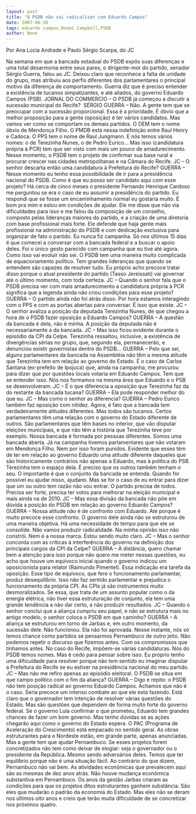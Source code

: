 ```yaml
---
layout: post
title: "O PSDB não vai radicalizar com Eduardo Campos"
date: 2007-06-30
tags: eduardo campos,Naomi Campbell,PSDB
author: None
---
```

Por Ana L&uacute;cia Andrade e Paulo S&eacute;rgio Scarpa, do JC

Na semana em que a bancada estadual do PSDB exp&ocirc;s suas diferen&ccedil;as e uma total desarmonia entre seus pares, o dirigente-mor do partido, senador S&eacute;rgio Guerra, falou ao JC. Deixou claro que reconhece a falta de unidade do grupo, mas atribuiu aos perfis diferentes dos parlamentares o principal motivo da diferen&ccedil;a de comportamento. Guerra diz que &eacute; preciso entender a exist&ecirc;ncia de tucanos simpatizantes, e at&eacute; aliados, do governo Eduardo Campos (PSB). 
JORNAL DO COMMERCIO &ndash; O PSDB j&aacute; come&ccedil;ou a discutir a sucess&atilde;o municipal do Recife?&nbsp;
S&Eacute;RGIO GUERRA &ndash; N&atilde;o. A gente tem que se preocupar com a sucess&atilde;o proporcional. Essa &eacute; a prioridade. &Eacute; &oacute;bvio que a melhor proposi&ccedil;&atilde;o para a gente (oposi&ccedil;&atilde;o) &eacute; ter v&aacute;rios candidatos. Mas vamos ver como se comportam os demais partidos. O DEM tem o nome &oacute;bvio de Mendon&ccedil;a Filho. O PMDB est&aacute; nessa indefini&ccedil;&atilde;o entre Raul Henry e Cadoca. O PPS tem o nome de Raul Jungmann. E n&oacute;s temos v&aacute;rios nomes: o de Terezinha Nunes, o de Pedro Eurico... Mas isso (candidatura pr&oacute;pria &agrave; PCR) tem que ser visto com mais um pouco de amadurecimento. Nesse momento, o PSDB tem o projeto de confirmar sua base rural e procurar crescer nas cidades metropolitanas e na C&acirc;mara do Recife. 
JC &ndash; O senhor descarta ent&atilde;o uma candidatura &agrave; Prefeitura do Recife? 
GUERRA &ndash; Nesse momento eu tenho essa possibilidade de ir para a presid&ecirc;ncia nacional do PSDB. Como &eacute; que eu posso ser candidato aqui com esse projeto? H&aacute; cerca de cinco meses o presidente Fernando Henrique Cardoso me perguntou se era o caso de eu assumir a presid&ecirc;ncia do partido. Eu respondi que se fosse um encaminhamento normal eu gostaria muito. &Eacute; bom pra mim e estou em condi&ccedil;&otilde;es de ajudar. Ele me disse que n&atilde;o via dificuldades para isso e me falou da composi&ccedil;&atilde;o de um conselho, composto pelas lideran&ccedil;as maiores do partido, e a cria&ccedil;&atilde;o de uma diretoria com base profissional mais forte. Ele defende que haja gente mais profissional na administra&ccedil;&atilde;o do PSDB e com dedica&ccedil;&atilde;o exclusiva para organizar de fato o partido. Eu nunca fiz campanha. S&oacute; nos &uacute;ltimos 15 dias &eacute; que comecei a conversar com a bancada federal e a buscar o apoio deles. Foi o &uacute;nico gesto parecido com campanha que eu tive at&eacute; agora. Como isso vai evoluir n&atilde;o sei. O PSDB tem uma maneira muito complicada de equacionamento pol&iacute;tico. Tem grandes lideran&ccedil;as que quando se entendem s&atilde;o capazes de resolver tudo. Eu pr&oacute;prio acho precoce tratar disso porque o atual presidente do partido (Tasso Jereissati) vai governar at&eacute; o &uacute;ltimo momento, com toda certeza. 
JC &ndash; Quando o senhor fala que o PSDB precisa ver com mais amadurecimento a candidatura pr&oacute;pria &agrave; PCR significa que a legenda ainda n&atilde;o criou condi&ccedil;&otilde;es para esse projeto? 
GUERRA &ndash; O partido ainda n&atilde;o foi atr&aacute;s disso. Por hora estamos interagindo com o PPS e com as portas abertas para conversar. &Eacute; isso que existe. 
JC &ndash; O senhor avaliza a posi&ccedil;&atilde;o da deputada Terezinha Nunes, de que chegou a hora de o PSDB fazer oposi&ccedil;&atilde;o a Eduardo Campos? 
GUERRA &ndash; A quest&atilde;o da bancada &eacute; dela, n&atilde;o &eacute; minha. A posi&ccedil;&atilde;o da deputada n&atilde;o &eacute; necessariamente a da bancada. 
JC &ndash; Mas isso ficou evidente durante o epis&oacute;dio da CPI da Celpe. Terezinha ressaltou, inclusive, a exist&ecirc;ncia de diverg&ecirc;ncias s&eacute;rias no grupo, que, segundo ela, permanecer&atilde;o, e denunciou existir governistas dentro do PSDB... 
GUERRA &ndash; Pelo que sei, alguns parlamentares da bancada na Assembl&eacute;ia n&atilde;o t&ecirc;m a mesma atitude que Terezinha tem em rela&ccedil;&atilde;o ao governo do Estado. &Eacute; o caso de Carlos Santana (ex-prefeito de Ipojuca) que, ainda na campanha, me procurou para dizer que por quest&otilde;es locais votaria em Eduardo Campos. Tem que se entender isso. N&oacute;s nos formamos na mesma &aacute;rea que Eduardo e o PSB se desenvolveram. 
JC &ndash; &Eacute; o que diferencia a oposi&ccedil;&atilde;o que Terezinha faz da do restante da bancada tucana? 
GUERRA &ndash; Ela pode responder melhor do que eu. 
JC &ndash; Mas como o senhor as diferencia? 
GUERRA &ndash; Pedro Eurico tamb&eacute;m faz oposi&ccedil;&atilde;o com nitidez. Agora, &eacute; fato que a bancada tem verdadeiramente atitudes diferentes. Mas todos s&atilde;o tucanos. Certos parlamentares t&ecirc;m uma rela&ccedil;&atilde;o com o governo do Estado diferente de outros. S&atilde;o parlamentares que t&ecirc;m bases no interior, que v&atilde;o disputar elei&ccedil;&otilde;es municipais, e que n&atilde;o t&ecirc;m a hist&oacute;ria que Terezinha teve por exemplo. Nossa bancada &eacute; formada por pessoas diferentes. Somos uma bancada aberta. J&aacute; na campanha tivemos parlamentares que n&atilde;o votaram em Mendon&ccedil;a Filho. Nem por isso foram punidos. Evidente que esses t&ecirc;m de ter em rela&ccedil;&atilde;o ao governo Eduardo uma atitude diferente daqueles que s&atilde;o historicamente contr&aacute;rios n&atilde;o apenas a Eduardo, mas &agrave; pol&iacute;tica do PSB. Terezinha tem o espa&ccedil;o dela. &Eacute; preciso que os outros tamb&eacute;m tenham o seu. O importante &eacute; que o conjunto da bancada se entenda. Quando for poss&iacute;vel eu ajudar nisso, ajudarei. Mas se for o caso de eu entrar para dizer que um ou outro tem raz&atilde;o n&atilde;o vou entrar. O partido precisa de todos. Precisa ser forte, precisa ter votos para melhorar na elei&ccedil;&atilde;o municipal e mais ainda na de 2010. 
JC &ndash; Mas essa divis&atilde;o da bancada n&atilde;o p&otilde;e em d&uacute;vida a posi&ccedil;&atilde;o do PSDB em rela&ccedil;&atilde;o ao governo Eduardo Campos? 
GUERRA &ndash; Nossa atitude n&atilde;o &eacute; de confronto com Eduardo. At&eacute; porque &eacute; muito precoce esse confronto. O governo dele ainda n&atilde;o se estruturou de uma maneira objetiva. H&aacute; uma necessidade de tempo para que ele se consolide. N&atilde;o vamos produzir radicalidade. Na minha opini&atilde;o isso n&atilde;o constr&oacute;i. Nem &eacute; a nossa marca. Estou sendo muito claro. 
JC &ndash; Mas o senhor concorda com as cr&iacute;ticas &agrave; interfer&ecirc;ncia do governo na defini&ccedil;&atilde;o dos principais cargos da CPI da Celpe? 
GUERRA &ndash; &Agrave; dist&acirc;ncia, quero chamar bem a aten&ccedil;&atilde;o para isso porque n&atilde;o quero me meter nessas quest&otilde;es, eu acho que houve um equ&iacute;voco inicial quando o governo indicou um oposicionista para relator (Raimundo Pimentel). Essa indica&ccedil;&atilde;o era tarefa da oposi&ccedil;&atilde;o. Esse tipo de equ&iacute;voco, que fere o funcionamento parlamentar, produz desequil&iacute;brio. Isso n&atilde;o faz sentido parlamentar e prejudica o funcionamento da pr&oacute;pria CPI. As CPIs j&aacute; s&atilde;o instrumentos muito desmoralizados. Se essa, que trata de um assunto popular como o da energia el&eacute;trica, n&atilde;o tiver essa estrutura&ccedil;&atilde;o de conjunto, ela tem uma grande tend&ecirc;ncia a n&atilde;o dar certo, a n&atilde;o produzir resultados. 
JC &ndash; Quando o senhor conclui que a alian&ccedil;a cumpriu seu papel, e n&atilde;o se estrutura mais no antigo modelo, o senhor coloca o PSDB em que caminho? 
GUERRA &ndash; A alian&ccedil;a se estruturou em torno de Jarbas e, em outro momento, da sucess&atilde;o dele. N&atilde;o funcionou. Ela n&atilde;o foi aprovada. Nesse instante, n&oacute;s s&oacute; temos chance como partidos se pensarmos Pernambuco de outro jeito. N&atilde;o podemos repetir o discurso que fizemos antes. Com os compromissos que t&iacute;nhamos antes. No caso do Recife, imp&otilde;em-se v&aacute;rias candidaturas. N&oacute;s do PSDB temos nomes. Mas &eacute; cedo para pensar sobre isso. Eu pr&oacute;prio tenho uma dificuldade para resolver porque n&atilde;o tem sentido eu imaginar disputar a Prefeitura do Recife se eu estiver na presid&ecirc;ncia nacional do meu partido. 
JC &ndash; Mas n&atilde;o me refiro apenas ao epis&oacute;dio eleitoral. O PSDB se situa em que campo pol&iacute;tico com o fim da alian&ccedil;a? 
GUERRA &ndash; Digo e repito: o PSDB n&atilde;o tem posi&ccedil;&atilde;o radical ao governo Eduardo Campos. Achamos que n&atilde;o &eacute; o caso. Seria precoce um intenso combate ao que ele est&aacute; fazendo. Est&aacute; claro que o governador tem inten&ccedil;&atilde;o de resolver v&aacute;rias quest&otilde;es do Estado. Mas s&atilde;o quest&otilde;es que dependem de forma muito forte do governo federal. Se o governo Lula confirmar o que prometeu, Eduardo tem grandes chances de fazer um bom governo. Mas tenho d&uacute;vidas se as a&ccedil;&otilde;es chegar&atilde;o aqui como o governo do Estado espera. O PAC (Programa de Acelera&ccedil;&atilde;o do Crescimento) est&aacute; empacado no sentido geral. As obras estruturantes para o Nordeste est&atilde;o, em grande parte, apenas anunciadas. Mas a gente tem que ajudar Pernambuco. Se esses projetos forem concretizados n&atilde;o tem como deixar de elogiar: seja o governador ou o presidente da Rep&uacute;blica. Mesmo sendo advers&aacute;rios deles. Temos que ter equil&iacute;brio porque n&atilde;o &eacute; uma situa&ccedil;&atilde;o f&aacute;cil. Ao contr&aacute;rio do que dizem, Pernambuco n&atilde;o vai bem. As atividades econ&ocirc;micas que prevalecem aqui s&atilde;o as mesmas de dez anos atr&aacute;s. N&atilde;o houve mudan&ccedil;a econ&ocirc;mica substantiva em Pernambuco. Os anos da gest&atilde;o Jarbas criaram as condi&ccedil;&otilde;es para que os projetos ditos estruturantes ganhem subst&acirc;ncia. S&atilde;o eles que mudar&atilde;o o padr&atilde;o da economia do Estado. Mas eles n&atilde;o se deram nos &uacute;ltimos oito anos e creio que ter&atilde;o muita dificuldade de se concretizar nos pr&oacute;ximos quatro. 
 